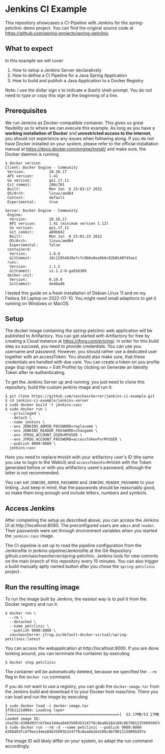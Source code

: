 # Jenkins CI Example
This repository showcases a CI-Pipeline with Jenkins for the
spring-petclinic demo project. You can find the original source code
at  https://github.com/spring-projects/spring-petclinic

## What to expect
In this example we will cover
1) How to setup a Jenkins Server declaratively
2) How to define a CI Pipeline for a Java Spring Application
3) How to build and publish a Java Application to a Docker Registry

Note: I use the dollar sign `$` to indicate a (bash) shell-prompt.
You do not need to type or copy this sign at the beginning of a line.

## Prerequisites
We run Jenkins as Docker-compatible container. This gives us great flexibility
as to where we can execute this example. As long as you have a **working 
installation of Docker** and **unrestricted access to the internet**, you 
should not experience any issues when following along. If you do not have
Docker installed on your system, please refer to the official installation
manual at https://docs.docker.com/engine/install/ and make sure, the Docker
daemon is running.

```
$ docker version
Client: Docker Engine - Community
 Version:           20.10.17
 API version:       1.41
 Go version:        go1.17.11
 Git commit:        100c701
 Built:             Mon Jun  6 23:03:17 2022
 OS/Arch:           linux/amd64
 Context:           default
 Experimental:      true

Server: Docker Engine - Community
 Engine:
  Version:          20.10.17
  API version:      1.41 (minimum version 1.12)
  Go version:       go1.17.11
  Git commit:       a89b842
  Built:            Mon Jun  6 23:01:23 2022
  OS/Arch:          linux/amd64
  Experimental:     false
 containerd:
  Version:          1.6.6
  GitCommit:        10c12954828e7c7c9b6e0ea9b0c02b01407d3ae1
 runc:
  Version:          1.1.2
  GitCommit:        v1.1.2-0-ga916309
 docker-init:
  Version:          0.19.0
  GitCommit:        de40ad0
```

I tested this guide on a fresh installation of Debian Linux 11
and on my Fedora 34 Laptop on 2022-07-10. You might need small
adaptions to get it running on Windows or MacOS.

## Setup
The docker image containing the spring-petclinic web application
will be published to Artifactory. You can get started with Artifactory
for free by creating a Cloud instance at https://jfrog.com/pricing/.
in order for this build step su succeed, you need to provide credentials.
You can use you username and password. However, you should rather use
a dedicated user together with an accessToken. You should also make sure,
that these credentials are handled with due care.
You can create a token on you profile page (top right menu > Edit Profile)
by clicking on Generate an Identity Token after re-authenticating.

To get the Jenkins Server up and running, you just need to clone
this repository, build the custom jenkins image and run it:
```
$ git clone https://github.com/saschascherrer/jenkins-ci-example.git
$ cd jenkins-ci-example/jenkins-server
$ sudo docker build -t jenkins:casc
$ sudo docker run \
  --privileged \
  --detach \
  --name jenkins \
  --env JENKINS_ADMIN_PASSWORD=replaceme \
  --env JENKINS_READER_PASSWORD=changeme \
  --env JFROG_ACCOUNT_USER=MYUSER \
  --env JFROG_ACCOUNT_PASSWORD=accessTokenForMYUSER \
  --publish 8080:8080 \
  jenkins:casc
```
Here you need to replace `MYUSER` with your artifactory user's ID (the
same you use to login to the WebUI) and `accessTokenForMYUSER` with
the Token generated before or with you artifactory usere's password, although
the latter is not recommended.

You can set `JENKINS_ADMIN_PASSWORD` and `JENKINS_READER_PASSWORD` to your
linking. Just keep in mind, that the passwords should be reasonably good, so
make them long enough and include letters, numbers and symbols.

## Access Jenkins
After completing the setup as described above, you can access the Jenkins UI
at http://localhost:8080. The preconfigured users are `admin` and `reader`.
Their passwords were set through environment variables when you started the 
`jenkins:casc` image.

The CI-pipeline is set up to read the pipeline configuration from the 
Jenkinsfile in jenkins-pipeline/Jenkinsfile at the Git-Repository
github.com/saschascherrer/spring-petclinic.
Jenkins lools for new commits on the main branch of this repository
every 15 minutes. You can also trigger a build manually aptly named
button after you chose the `spring-petclinic` project.

## Run the resulting image
To run the image built by Jenkins, the easiest way is to pull it
from the Docker registry and run it:
```
$ docker run \ 
  --rm \
  --detached \
  --name petclinic \
  --publish 9000:8080 \
  saschascherrer.jfrog.io/default-docker-virtual/spring-petclinic:latest
```
You can access the webapplication at http://localhost:9000. If you are
done looking around, you can terminate the container by executing
```
$ docker stop petclinic
```
The container will be automatically deleted, because we specified the
`--rm` flag in the `docker run` command.

If you do not want to use a registry, you can grab the `docker-image.tar`
from the Jenkins build and download it to your Docker host maschine.
There you can load and run the image by executing
```
$ sudo docker load -i docker-image.tar 
3f3b1121d064: Loading layer [==================================================>]  53.17MB/53.17MB
Loaded image ID: sha256:d308d93fcbf9ee144ea84635093b324770c8ea6b164108c0b79812159095897e
$ sudo docker run --rm -d --name petclinic --publish 9000:8080 d308d93fcbf9ee144ea84635093b324770c8ea6b164108c0b79812159095897e
```
The image ID will likely differ on your system, so adapt the run command accordingly.
